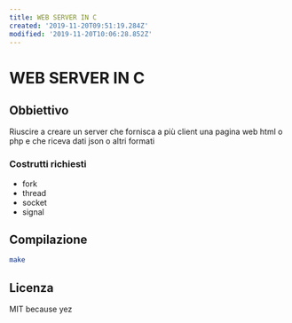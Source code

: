 ```yaml
---
title: WEB SERVER IN C
created: '2019-11-20T09:51:19.284Z'
modified: '2019-11-20T10:06:28.852Z'
---
```


# WEB SERVER IN C

## Obbiettivo

Riuscire a creare un server che fornisca a più client una pagina web html o php e che riceva dati json o altri formati

### Costrutti richiesti

- fork
- thread
- socket
- signal

## Compilazione

```bash
make
```

## Licenza

MIT because yez
